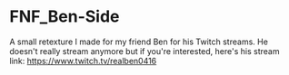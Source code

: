 # FNF_Ben-Side
 A small retexture I made for my friend Ben for his Twitch streams. He doesn't really stream anymore but if you're interested, here's his stream link: https://www.twitch.tv/realben0416
